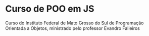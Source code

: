 # Curso de POO em JS
 Curso do Instituto Federal de Mato Grosso do Sul de Programação Orientada a Objetos, ministrado pelo professor Evandro Falleiros
